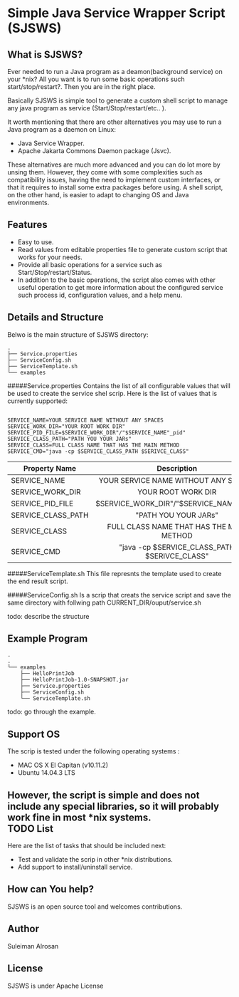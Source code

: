
Simple Java Service Wrapper Script (SJSWS)
==========


What is SJSWS?
-----
Ever needed to run a Java program as a deamon(background service) on your *nix? All you want is to run some basic operations such start/stop/restart?. Then you are in the right place. 

Basically SJSWS  is simple tool to generate a custom shell script to manage any java program as service (Start/Stop/restart/etc.. ). 


It worth mentioning that there are other alternatives you may use to run a Java program as a daemon on Linux:

- Java Service Wrapper.
- Apache Jakarta Commons Daemon package (Jsvc).

These alternatives are much more advanced and you can do lot more by unsing them. However, they come with some complexities such as compatibility issues, having the need to implement custom interfaces, or that it requires to install some extra packages before using. A shell script, on the other hand, is easier to adapt to changing OS and Java environments.       


Features
--------

- Easy to use.
- Read values from editable properties file to generate custom script that works for your needs.   
- Provide all basic operations for a service such as Start/Stop/restart/Status.
- In addition to the basic operations, the script also comes with other useful operation to get more information about the configured service such process id, configuration values, and a help menu. 
 


Details and Structure
---
Belwo is the main structure of SJSWS directory:

```
.
├── Service.properties
├── ServiceConfig.sh
├── ServiceTemplate.sh
└── examples

```

#####Service.properties
Contains the list of all configurable values that will be used to create the service shel scrip. Here is the list of values that is currently supported: 

```

SERVICE_NAME=YOUR SERVICE NAME WITHOUT ANY SPACES
SERVICE_WORK_DIR="YOUR ROOT WORK DIR"
SERVICE_PID_FILE=$SERVICE_WORK_DIR"/"$SERVICE_NAME"_pid"
SERVICE_CLASS_PATH="PATH YOU YOUR JARs"
SERVICE_CLASS=FULL CLASS NAME THAT HAS THE MAIN METHOD
SERVICE_CMD="java -cp $SERVICE_CLASS_PATH $SERIVCE_CLASS"
```

| Property Name | Description   |
| ------------- |:-------------:|
| SERVICE_NAME      | YOUR SERVICE NAME WITHOUT ANY SPACES |
| SERVICE_WORK_DIR     | YOUR ROOT WORK DIR      |
| SERVICE_PID_FILE     | $SERVICE_WORK_DIR"/"$SERVICE_NAME"_pid"   |
| SERVICE_CLASS_PATH | "PATH YOU YOUR JARs"     |
| SERVICE_CLASS| FULL CLASS NAME THAT HAS THE MAIN METHOD|
|SERVICE_CMD|"java -cp $SERVICE_CLASS_PATH $SERIVCE_CLASS"|

#####ServiceTemplate.sh
This file represnts the template used to create the end result script. 

#####ServiceConfig.sh
Is a scrip that creats the service script and save the same directory with follwing path CURRENT_DIR/ouput/service.sh



todo: describe the structure 


Example Program
--------


```
.
.
└── examples
    ├── HelloPrintJob
    ├── HelloPrintJob-1.0-SNAPSHOT.jar
    ├── Service.properties
    ├── ServiceConfig.sh
    └── ServiceTemplate.sh

```

todo: go through the example.

Support OS
--------
The scrip is tested under the following operating systems :  
-  MAC OS X El Capitan (v10.11.2)
-  Ubuntu 14.04.3 LTS

However, the script is simple and does not include any special libraries, so it will probably work fine in most *nix systems.  
TODO List
--------
Here are the list of tasks that should be included next: 
- Test and validate the scrip in other *nix distributions.
- Add support to install/uninstall service.


How can You help?
-----------------

SJSWS is an open source tool and welcomes contributions.


Author
--------
Suleiman Alrosan 

License
-------
 SJSWS is under Apache License
